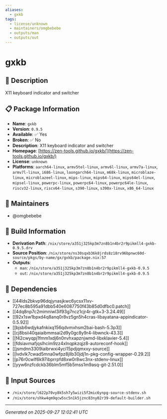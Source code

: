 ```yaml
---
aliases:
  - gxkb
tags:
  - license/unknown
  - maintainers/omgbebebe
  - outputs/man
  - outputs/out
---
```


# gxkb

## 📝 Description

X11 keyboard indicator and switcher

## 📋 Package Information

- **Name**: `gxkb`
- **Version**: `0.9.5`
- **Available**: ✅ Yes
- **Broken**: ✅ No
- **Description**: X11 keyboard indicator and switcher
- **Homepage**: [https://zen-tools.github.io/gxkb/](https://zen-tools.github.io/gxkb/)
- **License**: `unknown`
- **Platforms**: `aarch64-linux`, `armv5tel-linux`, `armv6l-linux`, `armv7a-linux`, `armv7l-linux`, `i686-linux`, `loongarch64-linux`, `m68k-linux`, `microblaze-linux`, `microblazeel-linux`, `mips-linux`, `mips64-linux`, `mips64el-linux`, `mipsel-linux`, `powerpc-linux`, `powerpc64-linux`, `powerpc64le-linux`, `riscv32-linux`, `riscv64-linux`, `s390-linux`, `s390x-linux`, `x86_64-linux`
## 👥 Maintainers

- @omgbebebe


## 🔧 Build Information

- **Derivation Path**: `/nix/store/a351j325kp3m7zn8b1n4br2r9pikmll4-gxkb-0.9.5.drv`
- **Source Position**: `/nix/store/ns30sqxb36k8jrds8z18rv96bpnwc60d-source/pkgs/by-name/gx/gxkb/package.nix:57`
- **Outputs**:
  - `man`:  `/nix/store/a351j325kp3m7zn8b1n4br2r9pikmll4-gxkb-0.9.5`
  - `out`:  `/nix/store/a351j325kp3m7zn8b1n4br2r9pikmll4-gxkb-0.9.5`

## 🔗 Dependencies

- [[44lds2bkvp96dqjynasjkwc6ycsx11xv-727ec8b595a91dbb540e6087750f43b85d0dfbc0.patch]]
- [[4dq8np7c2mimniwl3if93g7ncz1cjr4r-gtk+3-3.24.49]]
- [[92x1sw1bpxd4q8anq0r8vz5gn5h4cras-libayatana-appindicator-0.5.92]]
- [[bjsb6wdjykafnkixq156qdvmxhsm2bai-bash-5.3p3]]
- [[cj8bsii40qaiaibmmsai2d9y0gc8y9r4-libwnck-43.3]]
- [[f42cwyqpj1fmm1xdj6n0nvhxapznjwmd-libxklavier-5.4]]
- [[fdsiavmafjqslhcim9zz4xlnqpkzqjz8-autoreconf-hook]]
- [[jsmdnn3309iaibrwxi4yci15pdjqmxxy-source]]
- [[lvdvlk7cwad5mna0wfpz8jllb30jdj1n-pkg-config-wrapper-0.29.2]]
- [[p76r0cwlf6k97ibprrpfd8xw0r8wc3nx-stdenv-linux]]
- [[yyw6nzfcdckb36blm5mf5b5mss1m9asq-git-2.51.0]]

## 📁 Input Sources

- `/nix/store/l622p70vy8k5sh7y5wizi5f2mic6ynpg-source-stdenv.sh`
- `/nix/store/shkw4qm9qcw5sc5n1k5jznc83ny02r39-default-builder.sh`

---
*Generated on 2025-09-27 12:02:41 UTC*
